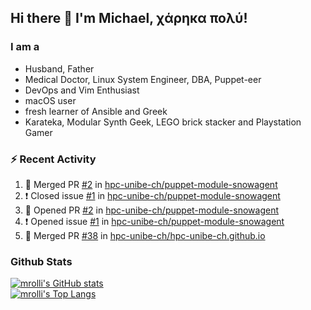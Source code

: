 ## Hi there 👋 I'm Michael, χάρηκα πολύ!

<!--
**mrolli/mrolli** is a ✨ _special_ ✨ repository because its `README.md` (this file) appears on your GitHub profile.

Here are some ideas to get you started:

- 🔭 I’m currently working on ...
- 🌱 I’m currently learning ...
- 👯 I’m looking to collaborate on ...
- 🤔 I’m looking for help with ...
- 💬 Ask me about ...
- 📫 How to reach me: ...
- 😄 Pronouns: ...
- ⚡ Fun fact: ...
-->

### I am a
- Husband, Father
- Medical Doctor, Linux System Engineer, DBA, Puppet-eer
- DevOps and Vim Enthusiast
- macOS user
- fresh learner of Ansible and Greek
- Karateka, Modular Synth Geek, LEGO brick stacker and Playstation Gamer 

### :zap: Recent Activity

<!--START_SECTION:activity-->
1. 🎉 Merged PR [#2](https://github.com/hpc-unibe-ch/puppet-module-snowagent/pull/2) in [hpc-unibe-ch/puppet-module-snowagent](https://github.com/hpc-unibe-ch/puppet-module-snowagent)
2. ❗️ Closed issue [#1](https://github.com/hpc-unibe-ch/puppet-module-snowagent/issues/1) in [hpc-unibe-ch/puppet-module-snowagent](https://github.com/hpc-unibe-ch/puppet-module-snowagent)
3. 💪 Opened PR [#2](https://github.com/hpc-unibe-ch/puppet-module-snowagent/pull/2) in [hpc-unibe-ch/puppet-module-snowagent](https://github.com/hpc-unibe-ch/puppet-module-snowagent)
4. ❗️ Opened issue [#1](https://github.com/hpc-unibe-ch/puppet-module-snowagent/issues/1) in [hpc-unibe-ch/puppet-module-snowagent](https://github.com/hpc-unibe-ch/puppet-module-snowagent)
5. 🎉 Merged PR [#38](https://github.com/hpc-unibe-ch/hpc-unibe-ch.github.io/pull/38) in [hpc-unibe-ch/hpc-unibe-ch.github.io](https://github.com/hpc-unibe-ch/hpc-unibe-ch.github.io)
<!--END_SECTION:activity-->

### Github Stats
[![mrolli's GitHub stats](https://github-readme-stats.vercel.app/api?username=mrolli&count_private=true&show_icons=true&theme=onedark)](https://github.com/anuraghazra/github-readme-stats)  
[![mrolli's Top Langs](https://github-readme-stats.vercel.app/api/top-langs/?username=mrolli&count_private=true&theme=onedark&hide=c%2B%2B,c,html,cmake,makefile&layout=compact)](https://github.com/anuraghazra/github-readme-stats)
